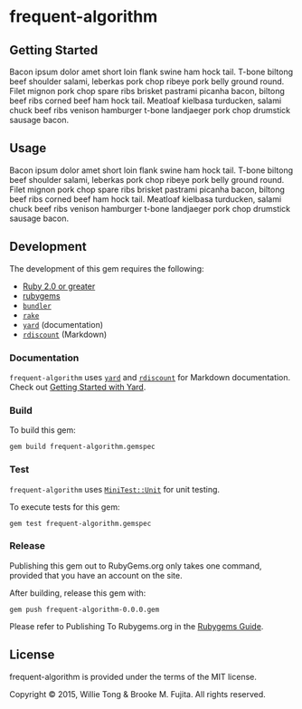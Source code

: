 # frequent-algorithm

## Getting Started

Bacon ipsum dolor amet short loin flank swine ham hock tail. T-bone biltong
beef shoulder salami, leberkas pork chop ribeye pork belly ground round. Filet
mignon pork chop spare ribs brisket pastrami picanha bacon, biltong beef ribs
corned beef ham hock tail. Meatloaf kielbasa turducken, salami chuck beef ribs
venison hamburger t-bone landjaeger pork chop drumstick sausage bacon.


## Usage

Bacon ipsum dolor amet short loin flank swine ham hock tail. T-bone biltong
beef shoulder salami, leberkas pork chop ribeye pork belly ground round. Filet
mignon pork chop spare ribs brisket pastrami picanha bacon, biltong beef ribs
corned beef ham hock tail. Meatloaf kielbasa turducken, salami chuck beef ribs
venison hamburger t-bone landjaeger pork chop drumstick sausage bacon.


## Development 

The development of this gem requires the following:

* [Ruby 2.0 or greater](https://www.ruby-lang.org/en/)
* [rubygems](https://rubygems.org/pages/download)
* [`bundler`](https://github.com/bundler/bundler)
* [`rake`](https://github.com/ruby/rake)
* [`yard`](https://rubygems.org/gems/yard) (documentation)
* [`rdiscount`](https://rubygems.org/gems/rdiscount) (Markdown)

### Documentation

`frequent-algorithm` uses [`yard`](https://rubygems.org/gems/yard) and
[`rdiscount`](https://rubygems.org/gems/rdiscount) for Markdown documentation.
Check out [Getting Started with
Yard](http://www.rubydoc.info/gems/yard/file/docs/GettingStarted.md).

### Build

To build this gem:

    gem build frequent-algorithm.gemspec

### Test

`frequent-algorithm` uses
[`MiniTest::Unit`](https://github.com/seattlerb/minitest) for
unit testing.

To execute tests for this gem:

    gem test frequent-algorithm.gemspec


### Release

Publishing this gem out to RubyGems.org only takes one command,
provided that you have an account on the site. 

After building, release this gem with:

    gem push frequent-algorithm-0.0.0.gem

Please refer to Publishing To Rubygems.org in the
[Rubygems Guide](http://guides.rubygems.org/make-your-own-gem/).

## License

frequent-algorithm is provided under the terms of the MIT license.

Copyright &copy; 2015, Willie Tong &amp; Brooke M. Fujita. All rights reserved.

